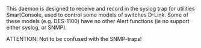 This daemon is designed to receive and record in the syslog trap for utilities
SmartConsole, used to control some models of switches D-Link.
Some of these models (e.g. DES-1100) have no other Alert functions 
(ie no support either syslog, or SNMP).

ATTENTION! Not to be confused with the SNMP-traps!


